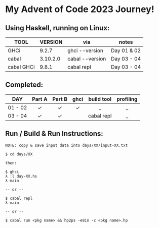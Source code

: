 # My Advent of Code 2023 Journey!

## Using Haskell, running on Linux:

| TOOL       | VERSION  | via             | notes       |
| ---------- | -------- | --------------- | ----------- |
| GHCi       | 9.2.7    | ghci --version  | Day 01 & 02 |
| cabal      | 3.10.2.0 | cabal --version | Day 03 - 04 |
| cabal GHCi | 9.8.1    | cabal repl      | Day 03 - 04 |

## Completed: 

| DAY     | Part A  | Part B  | ghci    | build tool | profiling |
| :-----: | :-----: | :-----: | :-----: | :--------: | :-------: |
| 01 - 02 | &check; | &check; | &check; | _          | _         |
| 03 - 04 | &check; | &check; |         | cabal repl | _         |

## Run / Build & Run Instructions:

```text
NOTE: copy & save input data into days/XX/input-XX.txt

$ cd days/XX

then:

$ ghci
λ :l day-XX.hs
λ main

-- or --

$ cabal repl
λ main

-- or --

$ cabal run <pkg name> && hp2ps -e8in -c <pkg name>.hp
```
